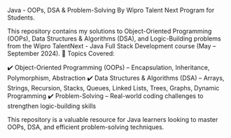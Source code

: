  Java - OOPs, DSA & Problem-Solving By Wipro Talent Next Program for Students.

This repository contains my solutions to Object-Oriented Programming (OOPs), Data Structures & Algorithms (DSA), and Logic-Building problems from the Wipro TalentNext - Java Full Stack Development course (May – September 2024).
📌 Topics Covered:

✔️ Object-Oriented Programming (OOPs) – Encapsulation, Inheritance, Polymorphism, Abstraction
✔️ Data Structures & Algorithms (DSA) – Arrays, Strings, Recursion, Stacks, Queues, Linked Lists, Trees, Graphs, Dynamic Programming
✔️ Problem-Solving – Real-world coding challenges to strengthen logic-building skills

This repository is a valuable resource for Java learners looking to master OOPs, DSA, and efficient problem-solving techniques.
